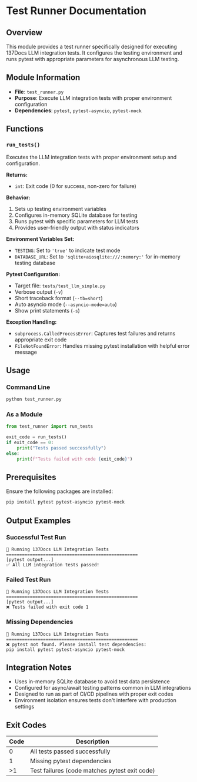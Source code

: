 <!--
This documentation was auto-generated by Claude on 2025-05-31T15-56-49.
Source file: ./src/backend/run_tests.py
-->

# Test Runner Documentation

## Overview

This module provides a test runner specifically designed for executing 137Docs LLM integration tests. It configures the testing environment and runs pytest with appropriate parameters for asynchronous LLM testing.

## Module Information

- **File**: `test_runner.py`
- **Purpose**: Execute LLM integration tests with proper environment configuration
- **Dependencies**: `pytest`, `pytest-asyncio`, `pytest-mock`

## Functions

### `run_tests()`

Executes the LLM integration tests with proper environment setup and configuration.

**Returns:**
- `int`: Exit code (0 for success, non-zero for failure)

**Behavior:**
1. Sets up testing environment variables
2. Configures in-memory SQLite database for testing
3. Runs pytest with specific parameters for LLM tests
4. Provides user-friendly output with status indicators

**Environment Variables Set:**
- `TESTING`: Set to `'true'` to indicate test mode
- `DATABASE_URL`: Set to `'sqlite+aiosqlite:///:memory:'` for in-memory testing database

**Pytest Configuration:**
- Target file: `tests/test_llm_simple.py`
- Verbose output (`-v`)
- Short traceback format (`--tb=short`)
- Auto asyncio mode (`--asyncio-mode=auto`)
- Show print statements (`-s`)

**Exception Handling:**
- `subprocess.CalledProcessError`: Captures test failures and returns appropriate exit code
- `FileNotFoundError`: Handles missing pytest installation with helpful error message

## Usage

### Command Line

```bash
python test_runner.py
```

### As a Module

```python
from test_runner import run_tests

exit_code = run_tests()
if exit_code == 0:
    print("Tests passed successfully")
else:
    print(f"Tests failed with code {exit_code}")
```

## Prerequisites

Ensure the following packages are installed:

```bash
pip install pytest pytest-asyncio pytest-mock
```

## Output Examples

### Successful Test Run

```
🧪 Running 137Docs LLM Integration Tests
==================================================
[pytest output...]
✅ All LLM integration tests passed!
```

### Failed Test Run

```
🧪 Running 137Docs LLM Integration Tests
==================================================
[pytest output...]
❌ Tests failed with exit code 1
```

### Missing Dependencies

```
🧪 Running 137Docs LLM Integration Tests
==================================================
❌ pytest not found. Please install test dependencies:
pip install pytest pytest-asyncio pytest-mock
```

## Integration Notes

- Uses in-memory SQLite database to avoid test data persistence
- Configured for async/await testing patterns common in LLM integrations
- Designed to run as part of CI/CD pipelines with proper exit codes
- Environment isolation ensures tests don't interfere with production settings

## Exit Codes

| Code | Description |
|------|-------------|
| 0    | All tests passed successfully |
| 1    | Missing pytest dependencies |
| >1   | Test failures (code matches pytest exit code) |